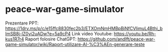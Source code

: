 # peace-war-game-simulator
Prezentare PPT: https://1drv.ms/p/c/e15ffc8830fec2b3/ETXOmNmHMBpBiNfCVlimuL4Bthi_bImSB8j-lZ0yi2uADw?e=5a9cP4
Link video Youtube: https://youtu.be/Rh-kus1R7r4
Raport folosire ChatGPT: https://github.com/andlft/peace-war-game-simulator/wiki/Raport-utilizare-AI-%C3%AEn-generare-teste 
